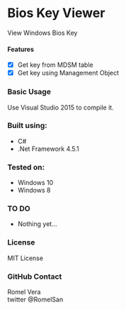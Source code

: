 # Bios Key Viewer
View Windows Bios Key

#### Features
- [x] Get key from MDSM table
- [x] Get key using Management Object

### Basic Usage

Use Visual Studio 2015 to compile it.

### Built using:
* C#
* .Net Framework 4.5.1


### Tested on:
* Windows 10
* Windows 8

### TO DO
- Nothing yet...

### License
MIT License

### GitHub Contact
Romel Vera  
twitter @RomelSan
